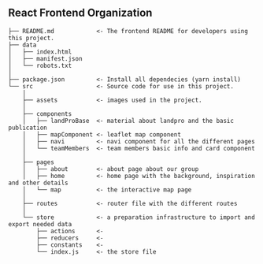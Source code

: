 React Frontend Organization
------------

    ├── README.md            <- The frontend README for developers using this project.
    ├── data
    │   ├── index.html       
    │   ├── manifest.json              
    │   └── robots.txt            
    │
    ├── package.json         <- Install all dependecies (yarn install)
    └── src                  <- Source code for use in this project.
        │
        ├── assets           <- images used in the project.
        │  
        ├── components                        
        │   ├── landProBase  <- material about landpro and the basic publication
        │   ├── mapComponent <- leaflet map component
        │   ├── navi         <- navi component for all the different pages
        │   └── teamMembers  <- team members basic info and card component
        │  
        ├── pages                        
        │   ├── about        <- about page about our group
        │   ├── home         <- home page with the background, inspiration and other details
        │   └── map          <- the interactive map page
        │  
        ├── routes           <- router file with the different routes
        │ 
        └── store            <- a preparation infrastructure to import and export needed data                        
            ├── actions      <- 
            ├── reducers     <- 
            ├── constants    <- 
            └── index.js     <- the store file
